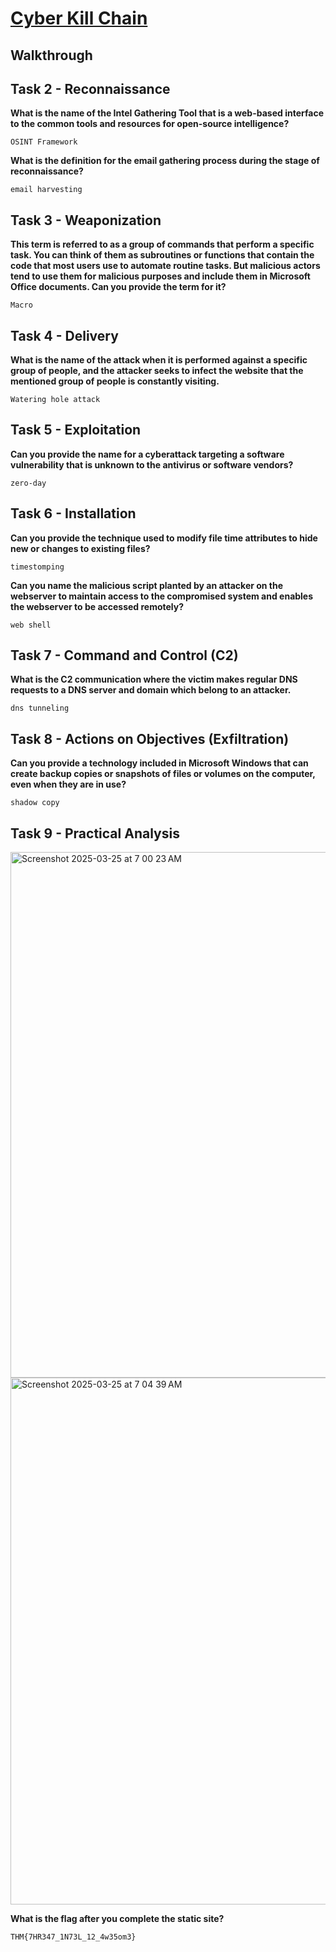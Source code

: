 # [Cyber Kill Chain](https://tryhackme.com/room/cyberkillchainzmt)

## Walkthrough


## Task 2 - Reconnaissance

**What is the name of the Intel Gathering Tool that is a web-based interface to the common tools and resources for open-source intelligence?**
```shell
OSINT Framework
```
**What is the definition for the email gathering process during the stage of reconnaissance?**
```shell
email harvesting
```

## Task 3 - Weaponization

**This term is referred to as a group of commands that perform a specific task. You can think of them as subroutines or functions that contain the code that most users use to automate routine tasks. But malicious actors tend to use them for malicious purposes and include them in Microsoft Office documents. Can you provide the term for it?**
```shell
Macro
```

## Task 4 - Delivery

**What is the name of the attack when it is performed against a specific group of people, and the attacker seeks to infect the website that the mentioned group of people is constantly visiting.**
```shell
Watering hole attack
```

## Task 5 - Exploitation

**Can you provide the name for a cyberattack targeting a software vulnerability that is unknown to the antivirus or software vendors?**
```shell
zero-day
```

## Task 6 - Installation

**Can you provide the technique used to modify file time attributes to hide new or changes to existing files?**
```shell
timestomping
```
**Can you name the malicious script planted by an attacker on the webserver to maintain access to the compromised system and enables the webserver to be accessed remotely?**
```shell
web shell
```

## Task 7 - Command and Control (C2)

**What is the C2 communication where the victim makes regular DNS requests to a DNS server and domain which belong to an attacker.**
```shell
dns tunneling
```

## Task 8 - Actions on Objectives (Exfiltration)

**Can you provide a technology included in Microsoft Windows that can create backup copies or snapshots of files or volumes on the computer, even when they are in use?**
```shell
shadow copy
```

## Task 9 - Practical Analysis

<img width="841" alt="Screenshot 2025-03-25 at 7 00 23 AM" src="https://github.com/user-attachments/assets/ccf56424-bcb4-4b50-a12e-d8839e4a0ff3" />
</br>
<img width="843" alt="Screenshot 2025-03-25 at 7 04 39 AM" src="https://github.com/user-attachments/assets/10054e78-8c9c-4a8a-a17c-5f1c900d2c42" />
</br>

**What is the flag after you complete the static site?**
```shell
THM{7HR347_1N73L_12_4w35om3}
```
